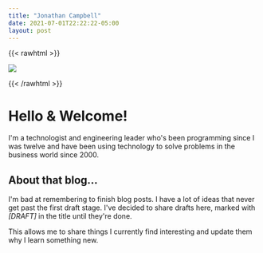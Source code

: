 ```yaml
---
title: "Jonathan Campbell"
date: 2021-07-01T22:22:22-05:00
layout: post
---
```


{{< rawhtml >}}


<img src="/images/headshot.jpg" class="headshot">

{{< /rawhtml >}}

# Hello & Welcome!

I'm a technologist and engineering leader who's been programming since I was twelve and have been using technology to solve problems in the business world since 2000. 

## About that blog...

I'm bad at remembering to finish blog posts. I have a lot of ideas that never get past the first draft stage. 
I've decided to share drafts here, marked with *[DRAFT]* in the title until they're done. 

This allows me to share things I currently find interesting and update them why I learn something new. 
